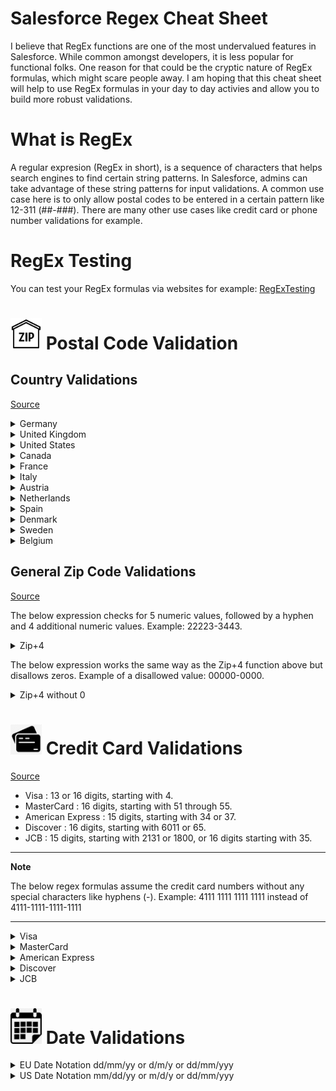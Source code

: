 # Salesforce Regex Cheat Sheet

I believe that RegEx functions are one of the most undervalued features in Salesforce. While common amongst developers, it is less popular for functional folks. One reason for that could be the cryptic nature of RegEx formulas, which might scare people away. I am hoping that this cheat sheet will help to use RegEx formulas in your day to day activies and allow you to build more robust validations.

# What is RegEx

A regular expresion (RegEx in short), is a sequence of characters that helps search engines to find certain string patterns. In Salesforce, admins can take advantage of these string patterns for input validations. A common use case here is to only allow postal codes to be entered in a certain pattern like 12-311 (##-###). There are many other use cases like credit card or phone number validations for example.

# RegEx Testing

You can test your RegEx formulas via websites for example: [RegExTesting](https://www.regextester.com)

# <img src="img/postalCode.png" alt="calendar icon" width="50"/> Postal Code Validation

## Country Validations

[Source](https://stackoverflow.com/questions/7926687/regular-expression-german-zip-codes)

<details>
  <summary>Germany</summary>

```javascript
\b((?:0[1-46-9]\d{3})|(?:[1-357-9]\d{4})|(?:[4][0-24-9]\d{3})|(?:[6][013-9]\d{3}))\b
```

</details>

<details>
  <summary>United Kingdom</summary>

```javascript
^(GIR|[A-Z]\d[A-Z\d]??|[A-Z]{2}\d[A-Z\d]??)[ ]??(\d[A-Z]{2})$
```

</details>

<details>
  <summary>United States</summary>

```javascript
^\d{5}([\-]?\d{4})?$
```

</details>

<details>
  <summary>Canada</summary>

```javascript
^([ABCEGHJKLMNPRSTVXY]\d[ABCEGHJKLMNPRSTVWXYZ])\ {0,1}(\d[ABCEGHJKLMNPRSTVWXYZ]\d)$
```

</details>

<details>
  <summary>France</summary>

```javascript
^(F-)?((2[A|B])|[0-9]{2})[0-9]{3}$
```

</details>

<details>
  <summary>Italy</summary>

```javascript
^(V-|I-)?[0-9]{5}$
```

</details>

<details>
  <summary>Austria</summary>

```javascript
^(0[289][0-9]{2})|([1345689][0-9]{3})|(2[0-8][0-9]{2})|(290[0-9])|(291[0-4])|(7[0-4][0-9]{2})|(7[8-9][0-9]{2})$
```

</details>

<details>
  <summary>Netherlands</summary>

```javascript
^[1-9][0-9]{3}\s?([a-zA-Z]{2})?$
```

</details>

<details>
  <summary>Spain</summary>

```javascript
^([1-9]{2}|[0-9][1-9]|[1-9][0-9])[0-9]{3}$
```

</details>

<details>
  <summary>Denmark</summary>

```javascript
^([D-d][K-k])?( |-)?[1-9]{1}[0-9]{3}$
```

</details>

<details>
  <summary>Sweden</summary>

```javascript
^(s-|S-){0,1}[0-9]{3}\s?[0-9]{2}$
```

</details>

<details>
  <summary>Belgium</summary>

```javascript
^[1-9]{1}[0-9]{3}$
```

</details>

## General Zip Code Validations

[Source](http://regexlib.com/Search.aspx?k=zip&c=-1&m=-1&ps=20)

The below expression checks for 5 numeric values, followed by a hyphen and 4 additional numeric values. Example: 22223-3443.

<details>
  <summary>Zip+4</summary>

```javascript
^\d{5}-\d{4}$
```

</details>

The below expression works the same way as the Zip+4 function above but disallows zeros. Example of a disallowed value: 00000-0000.

<details>
  <summary>Zip+4 without 0 </summary>

```javascript
^(?(^00000(|-0000))|(\d{5}(|-\d{4})))$
```

</details>

# <img src="img/creditCard.png" alt="calendar icon" width="50"/> Credit Card Validations

[Source](https://www.validcreditcardnumber.com/)

-   Visa : 13 or 16 digits, starting with 4.
-   MasterCard : 16 digits, starting with 51 through 55.
-   American Express : 15 digits, starting with 34 or 37.
-   Discover : 16 digits, starting with 6011 or 65.
-   JCB : 15 digits, starting with 2131 or 1800, or 16 digits starting with 35.

---

**Note**

The below regex formulas assume the credit card numbers without any special characters like hyphens (-).
Example: 4111 1111 1111 1111 instead of 4111-1111-1111-1111

---

<details>
  <summary>Visa</summary>

```javascript
^4[0-9]{12}(?:[0-9]{3})?$
```

</details>

<details>
  <summary>MasterCard</summary>

```javascript
^(?:5[1-5][0-9]{2}|222[1-9]|22[3-9][0-9]|2[3-6][0-9]{2}|27[01][0-9]|2720)[0-9]{12}$
```

</details>

<details>
  <summary>American Express</summary>

```javascript
^3[47][0-9]{13}$
```

</details>

<details>
  <summary>Discover</summary>

```javascript
^6(?:011|5[0-9]{2})[0-9]{12}$
```

</details>

<details>
  <summary>JCB</summary>

```javascript
^(?:2131|1800|35\d{3})\d{11}$
```

</details>

# <img src="img/calendar.png" alt="calendar icon" width="50"/> Date Validations

<details>
  <summary>EU Date Notation dd/mm/yy or d/m/y or dd/mm/yyy </summary>
	
This expression validates dates in the ITALIAN d/m/y format from 1/1/1600 - 31/12/9999. The days are validated for the given month and year. Leap years are validated for all 4 digits years from 1600-9999, and all 2 digits years except 00 since it could be any century (1900, 2000, 2100). Days and months must be 1 or 2 digits and may have leading zeros. Years must be 2 or 4 digit years. 4 digit years must be between 1600 and 9999. Date separator may be a slash (/), dash (-), or period (.)

```diff
+ Allowed Values: 29/02/1972 | 5-9-98 | 10-11-2002
- Non-Allowed Values: 29/02/2003 (non leap year) | 12/13/2002 | 1-1-1500
```

```javascript
^(?:(?:31(\/|-|\.)(?:0?[13578]|1[02]))\1|(?:(?:29|30)(\/|-|\.)(?:0?[1,3-9]|1[0-2])\2))(?:(?:1[6-9]|[2-9]\d)?\d{2})$|^(?:29(\/|-|\.)0?2\3(?:(?:(?:1[6-9]|[2-9]\d)?(?:0[48]|[2468][048]|[13579][26])|(?:(?:16|[2468][048]|[3579][26])00))))$|^(?:0?[1-9]|1\d|2[0-8])(\/|-|\.)(?:(?:0?[1-9])|(?:1[0-2]))\4(?:(?:1[6-9]|[2-9]\d)?\d{2})$
```

</details>

<details>
  <summary>US Date Notation mm/dd/yy or m/d/y or dd/mm/yyy </summary>
	
MM/dd/yyyy with leap years. Valid since year 1900. MM and DD could have 1 or 2 digits : M/d/yyyy or MM/d/yyyy or M/dd/yyy

```diff
+ Allowed Values: 01/31/1905 | 1/9/1900 | 2/29/1904
- Non-Allowed Values: 31/01/2005 | 02/29/2005 | 2/29/2005
```

```javascript
^(?:(?:31(\/|-|\.)(?:0?[13578]|1[02]))\1|(?:(?:29|30)(\/|-|\.)(?:0?[1,3-9]|1[0-2])\2))(?:(?:1[6-9]|[2-9]\d)?\d{2})$|^(?:29(\/|-|\.)0?2\3(?:(?:(?:1[6-9]|[2-9]\d)?(?:0[48]|[2468][048]|[13579][26])|(?:(?:16|[2468][048]|[3579][26])00))))$|^(?:0?[1-9]|1\d|2[0-8])(\/|-|\.)(?:(?:0?[1-9])|(?:1[0-2]))\4(?:(?:1[6-9]|[2-9]\d)?\d{2})$
```

</details>
